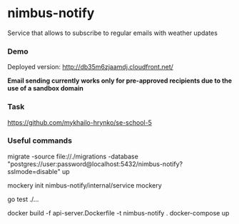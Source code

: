 # nimbus-notify
Service that allows to subscribe to regular emails with weather updates

### Demo
Deployed version: http://db35m6zjaamdj.cloudfront.net/

**Email sending currently works only for pre-approved recipients due to the use of a sandbox domain**

### Task
https://github.com/mykhailo-hrynko/se-school-5


### Useful commands
migrate -source file://./migrations -database "postgres://user:password@localhost:5432/nimbus-notify?sslmode=disable" up

mockery init nimbus-notify/internal/service
mockery

go test ./...

docker build -f api-server.Dockerfile -t nimbus-notify .
docker-compose up

